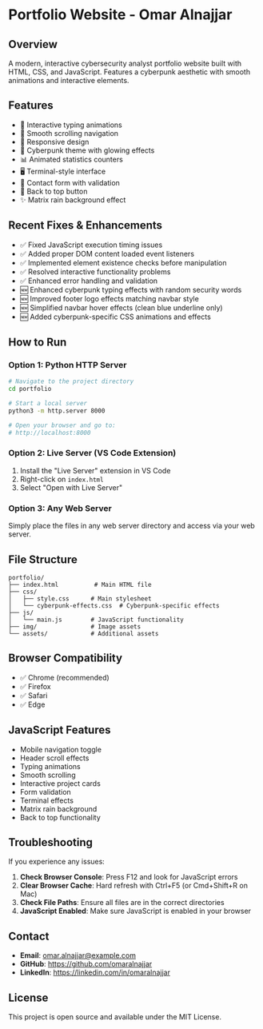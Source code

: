 # Portfolio Website - Omar Alnajjar

## Overview
A modern, interactive cybersecurity analyst portfolio website built with HTML, CSS, and JavaScript. Features a cyberpunk aesthetic with smooth animations and interactive elements.

## Features
- 🎯 Interactive typing animations
- 🌟 Smooth scrolling navigation
- 📱 Responsive design
- 🎨 Cyberpunk theme with glowing effects
- 📊 Animated statistics counters
- 🖥️ Terminal-style interface
- 📝 Contact form with validation
- 🚀 Back to top button
- ✨ Matrix rain background effect

## Recent Fixes & Enhancements
- ✅ Fixed JavaScript execution timing issues
- ✅ Added proper DOM content loaded event listeners
- ✅ Implemented element existence checks before manipulation
- ✅ Resolved interactive functionality problems
- ✅ Enhanced error handling and validation
- 🆕 Enhanced cyberpunk typing effects with random security words
- 🆕 Improved footer logo effects matching navbar style
- 🆕 Simplified navbar hover effects (clean blue underline only)
- 🆕 Added cyberpunk-specific CSS animations and effects

## How to Run

### Option 1: Python HTTP Server
```bash
# Navigate to the project directory
cd portfolio

# Start a local server
python3 -m http.server 8000

# Open your browser and go to:
# http://localhost:8000
```

### Option 2: Live Server (VS Code Extension)
1. Install the "Live Server" extension in VS Code
2. Right-click on `index.html`
3. Select "Open with Live Server"

### Option 3: Any Web Server
Simply place the files in any web server directory and access via your web server.

## File Structure
```
portfolio/
├── index.html          # Main HTML file
├── css/
│   ├── style.css      # Main stylesheet
│   └── cyberpunk-effects.css  # Cyberpunk-specific effects
├── js/
│   └── main.js        # JavaScript functionality
├── img/               # Image assets
└── assets/            # Additional assets
```

## Browser Compatibility
- ✅ Chrome (recommended)
- ✅ Firefox
- ✅ Safari
- ✅ Edge

## JavaScript Features
- Mobile navigation toggle
- Header scroll effects
- Typing animations
- Smooth scrolling
- Interactive project cards
- Form validation
- Terminal effects
- Matrix rain background
- Back to top functionality

## Troubleshooting
If you experience any issues:

1. **Check Browser Console**: Press F12 and look for JavaScript errors
2. **Clear Browser Cache**: Hard refresh with Ctrl+F5 (or Cmd+Shift+R on Mac)
3. **Check File Paths**: Ensure all files are in the correct directories
4. **JavaScript Enabled**: Make sure JavaScript is enabled in your browser

## Contact
- **Email**: omar.alnajjar@example.com
- **GitHub**: https://github.com/omaralnajjar
- **LinkedIn**: https://linkedin.com/in/omaralnajjar

## License
This project is open source and available under the MIT License.
